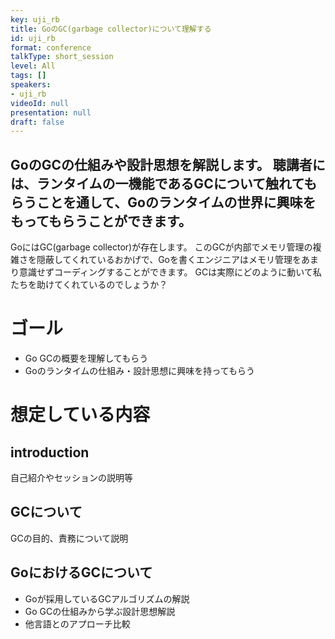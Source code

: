 ```yaml
---
key: uji_rb
title: GoのGC(garbage collector)について理解する
id: uji_rb
format: conference
talkType: short_session
level: All
tags: []
speakers:
- uji_rb
videoId: null
presentation: null
draft: false
---
```

GoのGCの仕組みや設計思想を解説します。
聴講者には、ランタイムの一機能であるGCについて触れてもらうことを通して、Goのランタイムの世界に興味をもってもらうことができます。
---
GoにはGC(garbage collector)が存在します。
このGCが内部でメモリ管理の複雑さを隠蔽してくれているおかげで、Goを書くエンジニアはメモリ管理をあまり意識せずコーディングすることができます。
GCは実際にどのように動いて私たちを助けてくれているのでしょうか？

# ゴール
- Go GCの概要を理解してもらう
- Goのランタイムの仕組み・設計思想に興味を持ってもらう

# 想定している内容

## introduction 
自己紹介やセッションの説明等

## GCについて
GCの目的、責務について説明

## GoにおけるGCについて
- Goが採用しているGCアルゴリズムの解説
- Go GCの仕組みから学ぶ設計思想解説
- 他言語とのアプローチ比較
